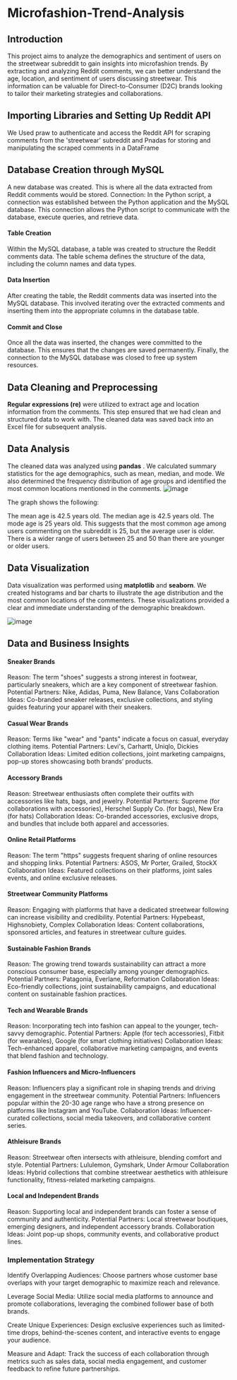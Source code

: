 # Microfashion-Trend-Analysis

## Introduction 

This project aims to analyze the demographics and sentiment of users on the streetwear subreddit to gain insights into microfashion trends. By extracting and analyzing Reddit comments, we can better understand the age, location, and sentiment of users discussing streetwear. This information can be valuable for Direct-to-Consumer (D2C) brands looking to tailor their marketing strategies and collaborations.

## Importing Libraries and Setting Up Reddit API
We Used praw to authenticate and access the Reddit API for scraping comments from the 'streetwear' subreddit and Pnadas for storing and manipulating the scraped comments in a DataFrame

## Database Creation through MySQL 
A new database was created. This is where all the data extracted from Reddit comments would be stored.
Connection: In the Python script, a connection was established between the Python application and the MySQL database. This connection allows the Python script to communicate with the database, execute queries, and retrieve data.

#### Table Creation
Within the MySQL database, a table was created to structure the Reddit comments data. The table schema defines the structure of the data, including the column names and data types.

#### Data Insertion 
After creating the table, the Reddit comments data was inserted into the MySQL database. This involved iterating over the extracted comments and inserting them into the appropriate columns in the database table.

#### Commit and Close
Once all the data was inserted, the changes were committed to the database. This ensures that the changes are saved permanently. Finally, the connection to the MySQL database was closed to free up system resources.

## Data Cleaning and Preprocessing
**Regular expressions (re)** were utilized to extract age and location information from the comments. This step ensured that we had clean and structured data to work with. The cleaned data was saved back into an Excel file for subsequent analysis.

## Data Analysis
The cleaned data was analyzed using **pandas** . We calculated summary statistics for the age demographics, such as mean, median, and mode. We also determined the frequency distribution of age groups and identified the most common locations mentioned in the comments.
![image](https://github.com/sanajana9050/Microfashion-Trend-Analysis/assets/91480566/865e8efd-85cc-4f37-8f8f-673cb63d66f9)

The graph shows the following:

The mean age is 42.5 years old.
The median age is 42.5 years old.
The mode age is 25 years old.
This suggests that the most common age among users commenting on the subreddit is 25, but the average user is older. There is a wider range of users between 25 and 50 than there are younger or older users.

## Data Visualization
Data visualization was performed using **matplotlib** and **seaborn**. We created histograms and bar charts to illustrate the age distribution and the most common locations of the commenters. These visualizations provided a clear and immediate understanding of the demographic breakdown.

![image](https://github.com/sanajana9050/Microfashion-Trend-Analysis/assets/91480566/009da48e-5c46-444e-ab10-1951da85c69c)


## Data and Business Insights 

#### Sneaker Brands
Reason: The term "shoes" suggests a strong interest in footwear, particularly sneakers, which are a key component of streetwear fashion.
Potential Partners: Nike, Adidas, Puma, New Balance, Vans
Collaboration Ideas: Co-branded sneaker releases, exclusive collections, and styling guides featuring your apparel with their sneakers.

#### Casual Wear Brands
Reason: Terms like "wear" and "pants" indicate a focus on casual, everyday clothing items.
Potential Partners: Levi's, Carhartt, Uniqlo, Dickies
Collaboration Ideas: Limited edition collections, joint marketing campaigns, pop-up stores showcasing both brands’ products.

#### Accessory Brands
Reason: Streetwear enthusiasts often complete their outfits with accessories like hats, bags, and jewelry.
Potential Partners: Supreme (for collaborations with accessories), Herschel Supply Co. (for bags), New Era (for hats)
Collaboration Ideas: Co-branded accessories, exclusive drops, and bundles that include both apparel and accessories.

#### Online Retail Platforms
Reason: The term "https" suggests frequent sharing of online resources and shopping links.
Potential Partners: ASOS, Mr Porter, Grailed, StockX
Collaboration Ideas: Featured collections on their platforms, joint sales events, and online exclusive releases.

#### Streetwear Community Platforms
Reason: Engaging with platforms that have a dedicated streetwear following can increase visibility and credibility.
Potential Partners: Hypebeast, Highsnobiety, Complex
Collaboration Ideas: Content collaborations, sponsored articles, and features in streetwear culture guides.

#### Sustainable Fashion Brands
Reason: The growing trend towards sustainability can attract a more conscious consumer base, especially among younger demographics.
Potential Partners: Patagonia, Everlane, Reformation
Collaboration Ideas: Eco-friendly collections, joint sustainability campaigns, and educational content on sustainable fashion practices.

#### Tech and Wearable Brands
Reason: Incorporating tech into fashion can appeal to the younger, tech-savvy demographic.
Potential Partners: Apple (for tech accessories), Fitbit (for wearables), Google (for smart clothing initiatives)
Collaboration Ideas: Tech-enhanced apparel, collaborative marketing campaigns, and events that blend fashion and technology.

#### Fashion Influencers and Micro-Influencers
Reason: Influencers play a significant role in shaping trends and driving engagement in the streetwear community.
Potential Partners: Influencers popular within the 20-30 age range who have a strong presence on platforms like Instagram and YouTube.
Collaboration Ideas: Influencer-curated collections, social media takeovers, and collaborative content series.

#### Athleisure Brands
Reason: Streetwear often intersects with athleisure, blending comfort and style.
Potential Partners: Lululemon, Gymshark, Under Armour
Collaboration Ideas: Hybrid collections that combine streetwear aesthetics with athleisure functionality, fitness-related marketing campaigns.

#### Local and Independent Brands
Reason: Supporting local and independent brands can foster a sense of community and authenticity.
Potential Partners: Local streetwear boutiques, emerging designers, and independent accessory brands.
Collaboration Ideas: Joint pop-up shops, community events, and collaborative product lines.

### Implementation Strategy
Identify Overlapping Audiences: Choose partners whose customer base overlaps with your target demographic to maximize reach and relevance.

Leverage Social Media: Utilize social media platforms to announce and promote collaborations, leveraging the combined follower base of both brands.

Create Unique Experiences: Design exclusive experiences such as limited-time drops, behind-the-scenes content, and interactive events to engage your audience.

Measure and Adapt: Track the success of each collaboration through metrics such as sales data, social media engagement, and customer feedback to refine future partnerships.
